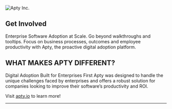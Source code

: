 ![Apty Inc.](https://www.apty.io/hubfs/Apty%202019/Images/Apty-logo.png) 

## Get Involved

Enterprise Software Adoption at Scale. 
Go beyond walkthroughs and tooltips. Focus on business processes, outcomes and employee productivity with Apty, the proactive digital adoption platform.

## WHAT MAKES APTY DIFFERENT?

Digital Adoption Built for Enterprises First
Apty was designed to handle the unique challenges faced by enterprises and offers a robust solution for companies looking to improve their software’s productivity and ROI.

Visit [apty.io](https://apty.io) to learn more!

---
